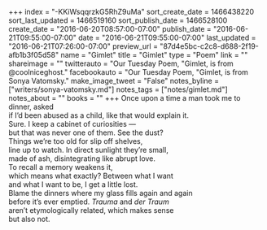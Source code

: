 +++
index = "-KKiWsqqrzkG5RhZ9uMa"
sort_create_date = 1466438220
sort_last_updated = 1466519160
sort_publish_date = 1466528100
create_date = "2016-06-20T08:57:00-07:00"
publish_date = "2016-06-21T09:55:00-07:00"
date = "2016-06-21T09:55:00-07:00"
last_updated = "2016-06-21T07:26:00-07:00"
preview_url = "87d4e5bc-c2c8-d688-2f19-afb1b3f05d58"
name = "Gimlet"
title = "Gimlet"
type = "Poem"
link = ""
shareimage = ""
twitterauto = "Our Tuesday Poem, \"Gimlet, is from @coolniceghost."
facebookauto = "Our Tuesday Poem, \"Gimlet, is from Sonya Vatomsky."
make_image_tweet = "False"
notes_byline = ["writers/sonya-vatomsky.md"]
notes_tags = ["notes/gimlet.md"]
notes_about = ""
books = ""
+++
Once upon a time a man took me to dinner, asked<br>
if I’d been abused as a child, like that would explain it.<br>
Sure. I keep a cabinet of curiosities &mdash;<br>
but that was never one of them. See the dust?<br>
Things we’re too old for slip off shelves,<br>
line up to watch. In direct sunlight they’re small,<br>
made of ash, disintegrating like abrupt love.<br>
To recall a memory weakens it,<br>
which means what exactly? Between what I want<br>
and what I want to be, I get a little lost.<br>
Blame the dinners where my glass fills again and again<br>
before it’s ever emptied. _Trauma_ and _der Traum_<br>
aren’t etymologically related, which makes sense<br>
but also not.